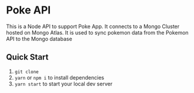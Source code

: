 # Poke API
This is a Node API to support Poke App. It connects to a Mongo Cluster hosted on Mongo Atlas. It is used to sync pokemon data from the Pokemon API to the Mongo database

## Quick Start
1. `git clone`
2. `yarn` or `npm i` to install dependencies
3. `yarn start` to start your local dev server
